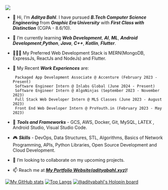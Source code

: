 ![](https://komarev.com/ghpvc/?username=AdityaBahl)
- 👋 Hi, I’m ***Aditya Bahl***. I have pursued ***B.Tech Computer Science Engineering*** from ***Graphic Era University*** with ***First Class with Distinction*** (CGPA - 8.6/10).
- 🌱 I’m currently learning ***Web Development***, ***AI***, ***ML***, ***Android Development***,***Python***, ***Java***, ***C++***, ***Kotlin***, ***Flutter***.
- 👨🏼‍🚀 My Preferred Web Development Stack is MERN(MongoDB, ExpressJs, ReactJs and NodeJs) and Flutter.
- 🚀 My Recent ***Work Experiences*** are:

       Packaged App Development Associate @ Accenture (February 2023 - Present)
       Software Engineer Intern @ Inlabs Global (June 2024 - Present)
       Software Engineer Intern @ AlgoNinjas (September 2023 - November 2023)
       Full Stack Web Developer Intern @ MLS Classes (June 2023 - August 2023) 
       Front End Web Developer Intern @ ProYouth.in (February 2023 - May 2023)
- 🤖 ***Tools and Frameworks*** - GCS, AWS, Docker, Git, MySQL, LATEX , Android Studio, Visual Studio Code.
- 🎮 ***Skills*** - DevOps, Data Structures, STL, Algorithms, Basics of Network Programming, APIs, Python Libraries, Open Source Development and Cloud Development.
- 💞️ I’m looking to collaborate on my upcoming projects.
- 📫 Reach me at ***[My Portfolio Website(adityabahl.xyz)](https://adityabahl.xyz/)***!

<!---
![github contribution grid snake animation](https://raw.githubusercontent.com/AdityaBahl/AdityaBahl/output/github-contribution-grid-snake-dark.svg#gh-dark-mode-only)![github contribution grid snake animation](https://raw.githubusercontent.com/AdityaBahl/AdityaBahl/output/github-contribution-grid-snake.svg#gh-light-mode-only)
--->

[![My GitHub stats](https://github-readme-stats.vercel.app/api?username=adityabahl&theme=tokyonight&showicons=true)](https://github.com/anuraghazra/github-readme-stats)
[![Top Langs](https://github-readme-stats.vercel.app/api/top-langs/?username=adityabahl&theme=tokyonight&layout=compact&langs_count=10)](https://github.com/anuraghazra/github-readme-stats)
[![@adityabahl's Holopin board](https://holopin.me/adityabahl)](https://holopin.io/@adityabahl)
<!---
<p align="center"> 
  Visitor count<br>
  <img src="https://profile-counter.glitch.me/AdityaBahl/count.svg" />
</p>
--->
